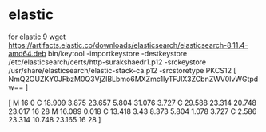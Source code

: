 # elastic
for elastic 9
wget https://artifacts.elastic.co/downloads/elasticsearch/elasticsearch-8.11.4-amd64.deb
bin/keytool -importkeystore -destkeystore /etc/elasticsearch/certs/http-surakshaedr1.p12 -srckeystore /usr/share/elasticsearch/elastic-stack-ca.p12 -srcstoretype PKCS12
 [ NmQ2OUZKY0JFbzM0Q3VjZlBLbmo6MXZmc1lyTFJIX3ZCbnZWV0lvWGtpdw==
 ]

[
M 16 0 C 18.909 3.875 23.657 5.804 31.076 3.727 C 29.588 23.314 20.748 23.017 16 28 M 16.089 0.018 C 13.418 3.43 8.373 5.804 1.078 3.727 C 2.586 23.314 10.748 23.165 16 28
]
